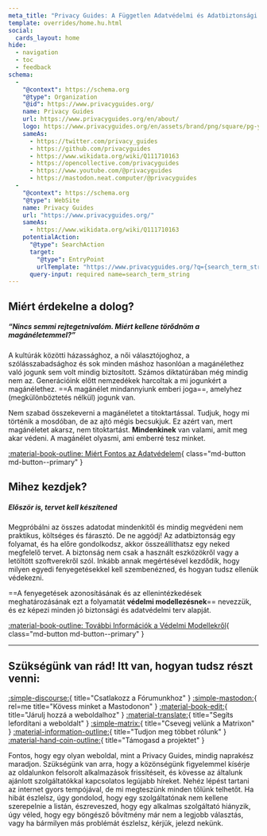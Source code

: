 ```yaml
---
meta_title: "Privacy Guides: A Független Adatvédelmi és Adatbiztonsági Erőforrásod"
template: overrides/home.hu.html
social:
  cards_layout: home
hide:
  - navigation
  - toc
  - feedback
schema:
  - 
    "@context": https://schema.org
    "@type": Organization
    "@id": https://www.privacyguides.org/
    name: Privacy Guides
    url: https://www.privacyguides.org/en/about/
    logo: https://www.privacyguides.org/en/assets/brand/png/square/pg-yellow.png
    sameAs:
      - https://twitter.com/privacy_guides
      - https://github.com/privacyguides
      - https://www.wikidata.org/wiki/Q111710163
      - https://opencollective.com/privacyguides
      - https://www.youtube.com/@privacyguides
      - https://mastodon.neat.computer/@privacyguides
  - 
    "@context": https://schema.org
    "@type": WebSite
    name: Privacy Guides
    url: "https://www.privacyguides.org/"
    sameAs:
      - https://www.wikidata.org/wiki/Q111710163
    potentialAction:
      "@type": SearchAction
      target:
        "@type": EntryPoint
        urlTemplate: "https://www.privacyguides.org/?q={search_term_string}"
      query-input: required name=search_term_string
---
```


<!-- markdownlint-disable-next-line -->
## Miért érdekelne a dolog?

##### “Nincs semmi rejtegetnivalóm. Miért kellene törődnöm a magánéletemmel?”

A kultúrák közötti házassághoz, a női választójoghoz, a szólásszabadsághoz és sok minden máshoz hasonlóan a magánélethez való jogunk sem volt mindig biztosított. Számos diktatúrában még mindig nem az. Generációink előtt nemzedékek harcoltak a mi jogunkért a magánélethez. ==A magánélet mindannyiunk emberi joga==, amelyhez (megkülönböztetés nélkül) jogunk van.

Nem szabad összekeverni a magánéletet a titoktartással. Tudjuk, hogy mi történik a mosdóban, de az ajtó mégis becsukjuk. Ez azért van, mert magánéletet akarsz, nem titoktartást. **Mindenkinek** van valami, amit meg akar védeni. A magánélet olyasmi, ami emberré tesz minket.

[:material-book-outline: Miért Fontos az Adatvédelem](basics/why-privacy-matters.md){ class="md-button md-button--primary" }

## Mihez kezdjek?

##### Először is, tervet kell készítened

Megpróbálni az összes adatodat mindenkitől és mindig megvédeni nem praktikus, költséges és fárasztó. De ne aggódj! Az adatbiztonság egy folyamat, és ha előre gondolkodsz, akkor összeállíthatsz egy neked megfelelő tervet. A biztonság nem csak a használt eszközökről vagy a letöltött szoftverekről szól. Inkább annak megértésével kezdődik, hogy milyen egyedi fenyegetésekkel kell szembenézned, és hogyan tudsz ellenük védekezni.

==A fenyegetések azonosításának és az ellenintézkedések meghatározásának ezt a folyamatát **védelmi modellezésnek**== nevezzük, és ez képezi minden jó biztonsági és adatvédelmi terv alapját.

[:material-book-outline: További Információk a Védelmi Modellekről](basics/threat-modeling.md){ class="md-button md-button--primary" }

---

## Szükségünk van rád! Itt van, hogyan tudsz részt venni:

[:simple-discourse:](https://discuss.privacyguides.net/){ title="Csatlakozz a Fórumunkhoz" }
[:simple-mastodon:](https://mastodon.neat.computer/@privacyguides){ rel=me title="Kövess minket a Mastodonon" }
[:material-book-edit:](https://github.com/privacyguides/privacyguides.org){ title="Járulj hozzá a weboldalhoz" }
[:material-translate:](https://matrix.to/#/#pg-i18n:aragon.sh){ title="Segíts lefordítani a weboldalt" }
[:simple-matrix:](https://matrix.to/#/#privacyguides:matrix.org){ title="Csevegj velünk a Matrixon" }
[:material-information-outline:](about/index.md){ title="Tudjon meg többet rólunk" }
[:material-hand-coin-outline:](about/donate.md){ title="Támogasd a projektet" }

Fontos, hogy egy olyan weboldal, mint a Privacy Guides, mindig naprakész maradjon. Szükségünk van arra, hogy a közönségünk figyelemmel kísérje az oldalunkon felsorolt alkalmazások frissítéseit, és kövesse az általunk ajánlott szolgáltatókkal kapcsolatos legújabb híreket. Nehéz lépést tartani az internet gyors tempójával, de mi megteszünk minden tőlünk telhetőt. Ha hibát észlelsz, úgy gondolod, hogy egy szolgáltatónak nem kellene szerepelnie a listán, észreveszed, hogy egy alkalmas szolgáltató hiányzik, úgy véled, hogy egy böngésző bővítmény már nem a legjobb választás, vagy ha bármilyen más problémát észlelsz, kérjük, jelezd nekünk.
